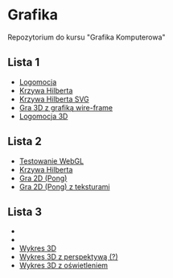 # Grafika
Repozytorium do kursu "Grafika Komputerowa"

## Lista 1
- [Logomocja](./list1/task1/)
- [Krzywa Hilberta](./list1/task2/)
- [Krzywa Hilberta SVG](./list1/task3/)
- [Gra 3D z grafiką wire-frame](./list1/task4/)
- [Logomocja 3D](./list1/task5/)

## Lista 2
- [Testowanie WebGL](./list2/task1)
- [Krzywa Hilberta](./list2/task2)
- [Gra 2D (Pong)](./list2/task3)
- [Gra 2D (Pong) z teksturami](./list2/task4)

## Lista 3
- [](./list3/task1)
- [](./list3/task2)
- [Wykres 3D](./list3/task3)
- [Wykres 3D z perspektywą (?)](./list3/task4)
- [Wykres 3D z oświetleniem](./list3/task5)